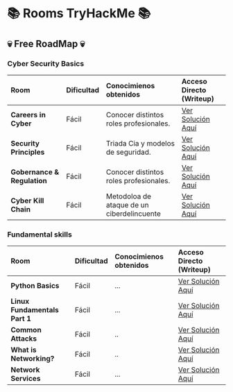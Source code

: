 # 📚 Rooms TryHackMe 📚

## 💀 Free RoadMap 💀

### Cyber Security Basics

| Room | Dificultad | Conocimienos obtenidos | Acceso Directo (Writeup) |
| :--- | :--- | :--- | :--- |
| **Careers in Cyber** | Fácil | Conocer distintos roles profesionales. | [Ver Solución Aquí](TryHackMe/Careers_in_Cyber.md) |
| **Security Principles** | Fácil | Triada Cia y modelos de seguridad. | [Ver Solución Aquí](TryHackMe/Security_Principles.md) |
| **Gobernance & Regulation** | Fácil | Conocer distintos roles profesionales. | [Ver Solución Aquí](https://github.com/Lucas526-jpg/Rooms/blob/main/TryHackMe/Governance_%26_Regulation.md) |
| **Cyber Kill Chain** | Fácil | Metodoloa de ataque de un ciberdelincuente | [Ver Solución Aquí](TryHackMe/Cyber_Kill_Chain.md) |

### Fundamental skills

| Room | Dificultad | Conocimienos obtenidos | Acceso Directo (Writeup) |
| :--- | :--- | :--- | :--- |
| **Python Basics** | Fácil | ... | [Ver Solución Aquí](TryHackMe/Python_Basics.md) |
| **Linux Fundamentals Part 1** | Fácil | ... | [Ver Solución Aquí](https://github.com/Lucas526-jpg/Rooms/blob/main/TryHackMe/Linux_Fundamentals_Part1.md) |
| **Common Attacks** | Fácil | .. | [Ver Solución Aquí](TryHackMe/Common_Attacks.md) |
| **What is Networking?** | Fácil | .. | [Ver Solución Aquí](TryHackMe/What_is_Networking?.md) |
| **Network Services** | Fácil | ... | [Ver Solución Aquí](https://github.com/Lucas526-jpg/Rooms/blob/main/TryHackMe/Network_Services.md) |
